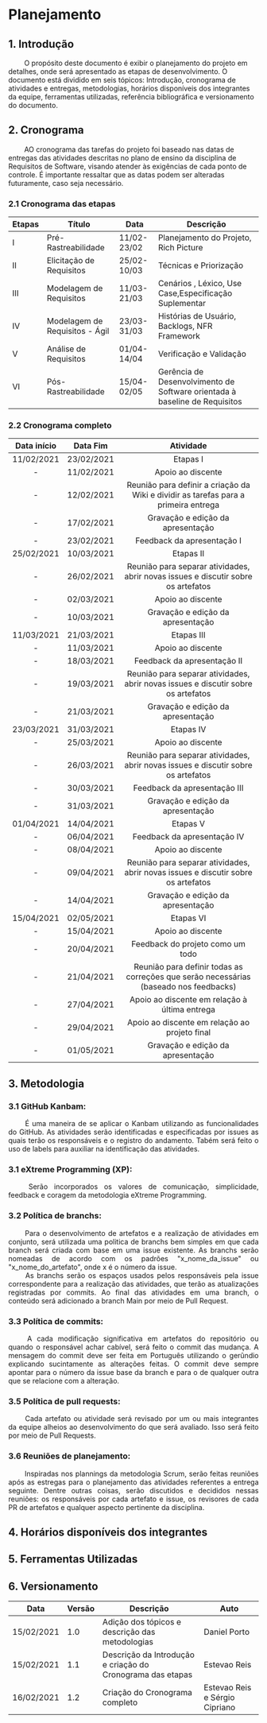 # Planejamento

## 1. Introdução
&emsp;&emsp; O propósito deste documento é exibir o planejamento do projeto em detalhes, onde será apresentado as etapas de desenvolvimento. O documento está dividido em seis tópicos: Introdução, cronograma de atividades e entregas, metodologias, horários disponíveis dos integrantes da equipe, ferramentas utilizadas, referência bibliográfica e versionamento do documento.

## 2. Cronograma
&emsp;&emsp; AO cronograma das tarefas do projeto foi baseado nas datas de entregas das atividades descritas no plano de ensino da disciplina de Requisitos de Software, visando atender às exigências de cada ponto de controle. É importante ressaltar que as datas podem ser alteradas futuramente, caso seja necessário.

### 2.1 Cronograma das etapas
|Etapas|Título|Data|Descrição|
|-----|------|----|---------|
|I  | Pré-Rastreabilidade            | 11/02-23/02 | Planejamento do Projeto, Rich Picture|
|II |Elicitação de Requisitos        | 25/02-10/03 | Técnicas e Priorização|
|III| Modelagem de Requisitos        | 11/03-21/03 | Cenários , Léxico, Use Case,Especificação Suplementar |
|IV | Modelagem de Requisitos - Ágil | 23/03-31/03 | Histórias de Usuário, Backlogs, NFR Framework|
|V  | Análise de Requisitos          | 01/04-14/04 | Verificação e Validação |
|VI | Pós-Rastreabilidade            | 15/04-02/05 | Gerência de Desenvolvimento de Software orientada à baseline de Requisitos|

### 2.2 Cronograma completo
|Data início|Data Fim|Atividade|
|:-:|:-:|:-:|
|11/02/2021|23/02/2021|Etapas I|
|-         |11/02/2021|Apoio ao discente|
|-         |12/02/2021|Reunião para definir a criação da Wiki e dividir as tarefas para a primeira entrega|
|-         |17/02/2021|Gravação e edição da apresentação|
|-         |23/02/2021|Feedback da apresentação I|
|25/02/2021|10/03/2021|Etapas II|
|-         |26/02/2021|Reunião para separar atividades, abrir novas issues e discutir sobre os artefatos|
|-         |02/03/2021|Apoio ao discente|
|-         |10/03/2021|Gravação e edição da apresentação|
|11/03/2021|21/03/2021|Etapas III|
|-         |11/03/2021|Apoio ao discente|
|-         |18/03/2021|Feedback da apresentação II|
|-         |19/03/2021|Reunião para separar atividades, abrir novas issues e discutir sobre os artefatos|
|-         |21/03/2021|Gravação e edição da apresentação|
|23/03/2021|31/03/2021|Etapas IV|
|-         |25/03/2021|Apoio ao discente|
|-         |26/03/2021|Reunião para separar atividades, abrir novas issues e discutir sobre os artefatos|
|-         |30/03/2021|Feedback da apresentação III|
|-         |31/03/2021|Gravação e edição da apresentação|
|01/04/2021|14/04/2021|Etapas V|
|-         |06/04/2021|Feedback da apresentação IV|
|-         |08/04/2021|Apoio ao discente|
|-         |09/04/2021|Reunião para separar atividades, abrir novas issues e discutir sobre os artefatos|
|-         |14/04/2021|Gravação e edição da apresentação|
|15/04/2021|02/05/2021|Etapas VI|
|-         |15/04/2021|Apoio ao discente|
|-         |20/04/2021|Feedback do projeto como um todo|
|-         |21/04/2021|Reunião para definir todas as correções que serão necessárias (baseado nos feedbacks)|
|-         |27/04/2021|Apoio ao discente em relação à última entrega|
|-         |29/04/2021|Apoio ao discente em relação ao projeto final|
|-         |01/05/2021|Gravação e edição da apresentação|

## 3. Metodologia
### 3.1 GitHub Kanbam:
<p align="justify"> &emsp;&emsp; É uma maneira de se aplicar o Kanbam utilizando as funcionalidades do GitHub. As atividades serão identificadas e especificadas por issues as quais terão os responsáveis e o registro do andamento. Tabém será feito o uso de labels para auxiliar na identificação das atividades.</p>

### 3.1 eXtreme Programming (XP):
<p align="justify"> &emsp;&emsp; Serão incorporados os valores de comunicação, simplicidade, feedback e coragem da metodologia eXtreme Programming.</p>

### 3.2 Política de branchs:
<p align="justify"> &emsp;&emsp; Para o desenvolvimento de artefatos e a realização de atividades em conjunto, será utilizada uma politica de branchs bem simples em que cada branch será criada com base em uma issue existente. As branchs serão nomeadas de acordo com os padrões "x_nome_da_issue" ou "x_nome_do_artefato", onde x é o número da issue.<br>
&emsp;&emsp; As branchs serão os espaços usados pelos responsáveis pela issue correspondente para a realização das atividades, que terão as atualizações registradas por commits. Ao final das atividades em uma branch, o conteúdo será adicionado a branch Main por meio de Pull Request.
</p>

### 3.3 Política de commits:
<p align="justify"> &emsp;&emsp; A cada modificação significativa em artefatos do repositório ou quando o responsável achar cabível, será feito o commit das mudança. A mensagem do commit deve ser feita em Português utilizando o gerûndio explicando sucintamente as alterações feitas. O commit deve sempre apontar para o número da issue base da branch e para o de qualquer outra que se relacione com a alteração.</p>

### 3.5 Política de pull requests:
<p align="justify"> &emsp;&emsp; Cada artefato ou atividade será revisado por um ou mais integrantes da equipe alheios ao desenvolvimento do que será avaliado. Isso será feito por meio de Pull Requests.</p>

### 3.6 Reuniões de planejamento:
<p align="justify"> &emsp;&emsp; Inspiradas nos plannings da metodologia Scrum, serão feitas reuniões após as estregas para o planejamento das atividades referentes a entrega seguinte. Dentre outras coisas, serão discutidos e decididos nessas reuniões: os responsáveis por cada artefato e issue, os revisores de cada PR de artefatos e qualquer aspecto pertinente da disciplina.</p>

## 4. Horários disponíveis dos integrantes

## 5. Ferramentas Utilizadas

## 6. Versionamento
			
|Data|Versão|Descrição|Auto|			
|----|------|---------|----|			
|15/02/2021|1.0|Adição dos tópicos e descrição das metodologias|Daniel Porto|
|15/02/2021|1.1|Descrição da Introdução e criação do Cronograma das etapas|Estevao Reis|
|16/02/2021|1.2|Criação do Cronograma completo|Estevao Reis e Sérgio Cipriano|